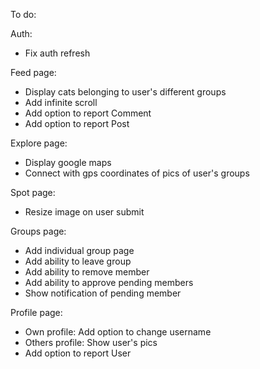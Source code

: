 To do:

Auth:

- Fix auth refresh

Feed page:

- Display cats belonging to user's different groups
- Add infinite scroll
- Add option to report Comment
- Add option to report Post

Explore page:

- Display google maps
- Connect with gps coordinates of pics of user's groups

Spot page:

- Resize image on user submit

Groups page:

- Add individual group page
- Add ability to leave group
- Add ability to remove member
- Add ability to approve pending members
- Show notification of pending member

Profile page:

- Own profile: Add option to change username
- Others profile: Show user's pics
- Add option to report User

